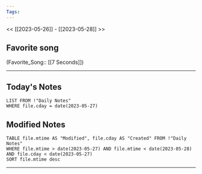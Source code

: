```yaml
---
Tags:
---
```

<< [[2023-05-26]] - [[2023-05-28]] >>
## Favorite song
(Favorite_Song:: [[7 Seconds]])

___
## Today's Notes
```dataview
LIST FROM !"Daily Notes"
WHERE file.cday = date(2023-05-27)
```
## Modified Notes
```dataview
TABLE file.mtime AS "Modified", file.cday AS "Created" FROM !"Daily Notes" 
WHERE file.mtime > date(2023-05-27) AND file.mtime < date(2023-05-28) AND file.cday < date(2023-05-27)
SORT file.mtime desc
```
___
